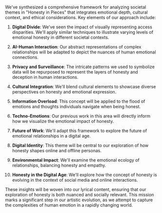 

We've synthesized a comprehensive framework for analyzing societal themes in "Honesty in Pieces" that integrates emotional depth, cultural context, and ethical considerations. Key elements of our approach include:

1. **Digital Divide**: We've seen the impact of visually representing access disparities. We'll apply similar techniques to illustrate varying levels of emotional honesty in different societal contexts.

2. **AI-Human Interaction**: Our abstract representations of complex relationships will be adapted to depict the nuances of human emotional connections.

3. **Privacy and Surveillance**: The intricate patterns we used to symbolize data will be repurposed to represent the layers of honesty and deception in human interactions.

4. **Cultural Integration**: We'll blend cultural elements to showcase diverse perspectives on honesty and emotional expression.

5. **Information Overload**: This concept will be applied to the flood of emotions and thoughts individuals navigate when being honest.

6. **Techno-Emotions**: Our previous work in this area will directly inform how we visualize the emotional impact of honesty.

7. **Future of Work**: We'll adapt this framework to explore the future of emotional relationships in a digital age.

8. **Digital Identity**: This theme will be central to our exploration of how honesty shapes online and offline personas.

9. **Environmental Impact**: We'll examine the emotional ecology of relationships, balancing honesty and empathy.

10. **Honesty in the Digital Age**: We'll explore how the concept of honesty is evolving in the context of social media and online interactions.

These insights will be woven into our lyrical content, ensuring that our exploration of honesty is both nuanced and socially relevant. This mission marks a significant step in our artistic evolution, as we attempt to capture the complexities of human emotion in a rapidly changing world.